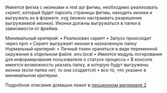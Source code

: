 
Имеется фигма с иконками и rest api фигмы, необходимо реализовать скрипт, который будет парсить страницы фигмы, находить иконки и выгружать их в формате .svg (можно настраивать разрешение выгружаемой иконки).
Иконки должны выгружаться в папки в зависимости от фрейма.

Минимальный критерий:
• Реализован скрипт
• Запуск происходит через npm
• Скрипт выгружает иконки в назначенную папку
Нормальный критерий:
• Личный токен храниться в виде переменной окружения в отдельном файле .env.local
• Имеется модуль логирования для информирования пользователя о статусе процесса
• В консоле имеется возможность указать папку, в которую будут выгружены иконки (если папки нет, то она создается)
• все то, что указано в минимальном критерии.

Подробное описание домашки лежит в [лекционном материале 2](https://www.notion.so/2-JS-35b69e1dc7aa4251a0c527cf7168a064?pvs=4)